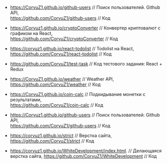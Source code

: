 * <https://CorvuZ1.github.io/github-users> // Поиск пользователей. Github API,  
  <https://github.com/CorvuZ1/github-users> // Код  

* <https://Corvuz1.github.io/cryptoConverter> // Конвертер криптовалют с графиком на React,  
  <https://github.com/CorvuZ1/cryptoConverter> // Код  

* <https://corvuz1.github.io/react-todolist> // Todolist на React,  
  <https://github.com/CorvuZ1/react-todolist> // Код  

* <https://github.com/CorvuZ1/test-task> // Код тестового задания: React + Redux  

* <https://CorvuZ1.github.io/weather> // Weather API,  
  <https://github.com/CorvuZ1/weather> // Код  

* <https://CorvuZ1.github.io/coin-calc> // Подкидывание монетки с результатами,  
  <https://github.com/CorvuZ1/coin-calc>  // Код 

* <https://Corvuz1.github.io/github-users> // Поиск пользователей: Github API,  
  <https://github.com/CorvuZ1/github-users> // Код  

* <https://corvuz1.github.io/strict> // Верстка сайта,  
  <https://github.com/CorvuZ1/strict> // Код  
  
* <https://corvuz1.github.io/WhiteDevelopment/index.html>. // Делающаяся верстка сайта,
  <https://github.com/CorvuZ1/WhiteDevelopment> // Код



